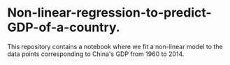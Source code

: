 # Non-linear-regression-to-predict-GDP-of-a-country.
This repository contains a notebook where we fit a non-linear model to the data points corresponding to China's GDP from 1960 to 2014.
